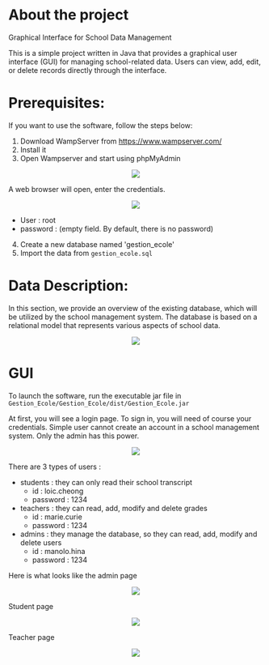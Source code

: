 # About the project
Graphical Interface for School Data Management

This is a simple project written in Java that provides a graphical user interface (GUI) for managing school-related data.
Users can view, add, edit, or delete records directly through the interface.

# Prerequisites:
If you want to use the software, follow the steps below: 
1. Download WampServer from https://www.wampserver.com/
2. Install it
3. Open Wampserver and start using phpMyAdmin

<p align="center">
  <img src="img/wampserver.png">
</p>

A web browser will open, enter the credentials.

<p align="center">
  <img src="img/phpMyAdmin_login_page.png">
</p>

* User : root
* password : (empty field. By default, there is no password)

4. Create a new database named 'gestion_ecole'
5. Import the data from `gestion_ecole.sql`


# Data Description:
In this section, we provide an overview of the existing database, which will be utilized by the school management system.
The database is based on a relational model that represents various aspects of school data.

<p align="center">
  <img src="img/RDB.png">
</p>

# GUI
To launch the software, run the executable jar file in `Gestion_Ecole/Gestion_Ecole/dist/Gestion_Ecole.jar`

At first, you will see a login page. To sign in, you will need of course your credentials. Simple user cannot create an account in a school management system. Only the admin has this power.

<p align="center">
  <img src="img/RDB.png">
</p>

There are 3 types of users :
- students : they can only read their school transcript 
    * id : loic.cheong
    * password : 1234
- teachers : they can read, add, modify and delete grades
    * id : marie.curie
    * password : 1234
- admins :  they manage the database, so they can read, add, modify and delete users
    * id : manolo.hina
    * password : 1234

Here is what looks like the admin page
<p align="center">
  <img src="img/phpMyAdmin_login_page.png">
</p>

Student page
<p align="center">
  <img src="img/Bulletin_de_note.png">
</p>


Teacher page
<p align="center">
  <img src="img/page_enseignant.png">
</p>





